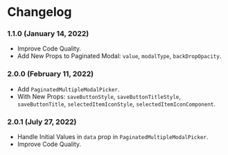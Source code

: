 # Changelog

### 1.1.0 (January 14, 2022)

- Improve Code Quality.
- Add New Props to Paginated Modal: `value`, `modalType`, `backDropOpacity`.

### 2.0.0 (February 11, 2022)

- Add `PaginatedMultipleModalPicker`.
- With New Props: `saveButtonStyle`, `saveButtonTitleStyle`, `saveButtonTitle`, `selectedItemIconStyle`, `selectedItemIconComponent`.

### 2.0.1 (July 27, 2022)

- Handle Initial Values in `data` prop in `PaginatedMultipleModalPicker`.
- Improve Code Quality.
